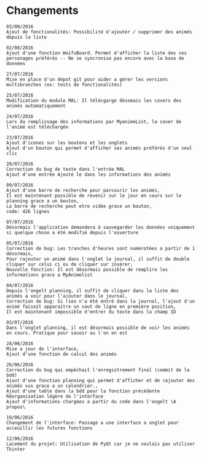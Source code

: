 # Changements

    03/08/2016
    Ajout de fonctionalités: Possibilité d'ajouter / supprimer des animés depuis la liste
    
    02/08/2016
    Ajout d'une fonction WaifuBoard. Permet d'afficher la liste des ces personages préférés -- Ne se syncronise pas encore avec la base de données
    
    27/07/2016
    Mise en place d'un dépot git pour aider a gérer les versions multibranches (ex: tests de fonctionalités)

	25/07/2016
	Modification du module MAL: Il télécgarge désomais les covers des animés automatiquement
	
	24/07/2016
	Lors du remplissage des informations par MyanimeList, la cover de l'animé est téléchargée
	
    23/07/2016
	Ajout d'icones sur les boutons et les onglets
    Ajout d'un bouton qui permet d'afficher ses animés préférés d'un seul clic
						   
    20/07/2016
	Correction du bug de texte dans l'entrée MAL
    Ajout d'une entrée Ajouté le dans les informations des animés
						   
    09/07/2016
	Ajout d'une barre de recherche pour parcourir les animés,
    Il est maintenant possible de revenir sur le jour en cours sur le planning grace a un bouton,
    La barre de recherche peut etre vidée grace un bouton,
    code: 426 lignes
						   
	07/07/2016
	Désormais l'application demandera à sauvegarder les données uniquement si quelque chose a été modifié depuis l'ouverture
	 
	05/07/2016
	Correction de bug: Les tranches d'heures sont numérotées a partir de 1 désormais,
    Pour rajouter un animé dans l'onglet le journal, il suffit de double cliquer sur celui ci ou de cliquer sur insérer,
	Nouvelle fonction: Il est désormais possible de remplire les informations grace a MyAnimelist
				   
	04/07/2016
	Depuis l'ongelt planning, il suffit de cliquer dans la liste des animés a voir pour l'ajouter dans le journal,
	Correction de bug: Si rien n'a été entré dans la journal, l'ajout d'un animé faisait apparaitre un saut de ligne en première position,
	Il est maintenant impossible d'entrer du texte dans la champ ID
				   
	03/07/2016
	Dans l'onglet planning, il est désormais possible de voir les animés en cours. Pratique pour savoir ou l'on en est
	 
	28/06/2016
	Mise a jour de l'interface,
	Ajout d'une fonction de calcul des animés
				   
	26/06/2016
	Correction du bug qui empéchait l'enregistrement final (commit de la bdd)
	Ajout d'une fonction planning qui permet d'afficher et de rajouter des animés vus grace a un calendrier.,
	Ajout d'une table dans la bdd pour la fonction précédente
	Réorganisation légère de l'interface
	Ajout d'informations chargées a partir du code dans l'ongelt \A propos\
				   
	19/06/2016
	Changement de l'interface: Passage a une interface a onglet pour acceuillir les futures fonctions
	 
	12/06/2016
	Lacement du projet: Utilisation de PyQt car je ne voulais pas utiliser Tkinter